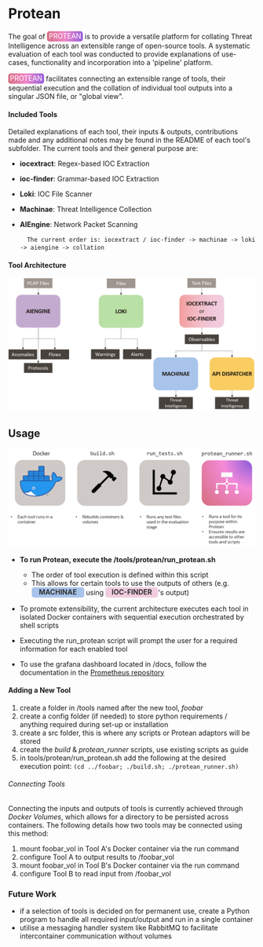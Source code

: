 # Protean
The goal of <span style="
display: inline-flex;
justify-content: center;
line-height: 14px;
border-radius: 5px; 
background-image: linear-gradient(to right, #D76F84, #EF86C9, #9761DB);
padding: 0.25em; 
color: white;
"> PROTEAN </span> is to provide a versatile platform for collating Threat Intelligence across an extensible range of open-source tools. A systematic evaluation of each tool was conducted to provide explanations of use-cases, functionality and incorporation into a 'pipeline' platform.

<span style="
display: inline-flex;
justify-content: center;
line-height: 14px;
border-radius: 5px; 
background-image: linear-gradient(to right, #D76F84, #EF86C9, #9761DB);
padding: 0.25em; 
color: white;
"> PROTEAN</span> facilitates connecting an extensible range of tools, their sequential execution and the collation of individual tool outputs into a singular JSON file, or "global view".

#### Included Tools
Detailed explanations of each tool, their inputs & outputs, contributions made and any additional notes may be found in the README of each tool's subfolder. The current tools and their general purpose are:
+ **iocextract**: Regex-based IOC Extraction
+ **ioc-finder**: Grammar-based IOC Extraction
+ **Loki**: IOC File Scanner
+ **Machinae**: Threat Intelligence Collection
+ **AIEngine**: Network Packet Scanning

        The current order is: iocextract / ioc-finder -> machinae -> loki -> aiengine -> collation

#### Tool Architecture
![script architecture diagram](/docs/images/protean_architecture.png)

## Usage
![script architecture diagram](/docs/images/protean_scripts.png)
+ **To run Protean, execute the /tools/protean/run_protean.sh**
    + The order of tool execution is defined within this script
    + This allows for certain tools to use the outputs of others (e.g. <span style="
display: inline-flex;
justify-content: center;
line-height: 14px;
width: 100px;
text-align: center;
border-radius: 5px;
background: #a9c4eb;
padding: 0.25em; 
color: #303030;
font-weight: bold;
"> MACHINAE </span> using <span style="
display: inline-flex;
justify-content: center;
line-height: 14px;
width: 100px;
text-align: center;
border-radius: 5px;
background: #f0ccde;
padding: 0.25em; 
color: #303030;
font-weight: bold;
"> IOC-FINDER </span>'s output)

+ To promote extensibility, the current architecture executes each tool in isolated Docker containers with sequential execution orchestrated by shell scripts
+ Executing the run_protean script will prompt the user for a required information for each enabled tool
+ To use the grafana dashboard located in /docs, follow the documentation in the [Prometheus repository](https://github.com/vegasbrianc/prometheus)

#### Adding a New Tool

1. create a folder in /tools named after the new tool, *foobar*
2. create a config folder (if needed) to store python requirements / anything required during set-up or installation
3. create a src folder, this is where any scripts or Protean adaptors will be stored
4. create the *build* & *protean_runner* scripts, use existing scripts as guide
5. in tools/protean/run_protean.sh add the following at the desired execution point:
 ```(cd ../foobar; ./build.sh; ./protean_runner.sh)```

###### Connecting Tools
Connecting the inputs and outputs of tools is currently achieved through *Docker Volumes*, which allows for a directory to be persisted across containers. The following details how two tools may be connected using this method:
1. mount foobar_vol in Tool A's Docker container via the run command
2. configure Tool A to output results to /foobar_vol
3. mount foobar_vol in Tool B's Docker container via the run command
4. configure Tool B to read input from /foobar_vol

### Future Work
+ if a selection of tools is decided on for permanent use, create a Python program to handle all required input/output and run in a single container
+ utilise a messaging handler system like RabbitMQ to facilitate intercontainer communication without volumes